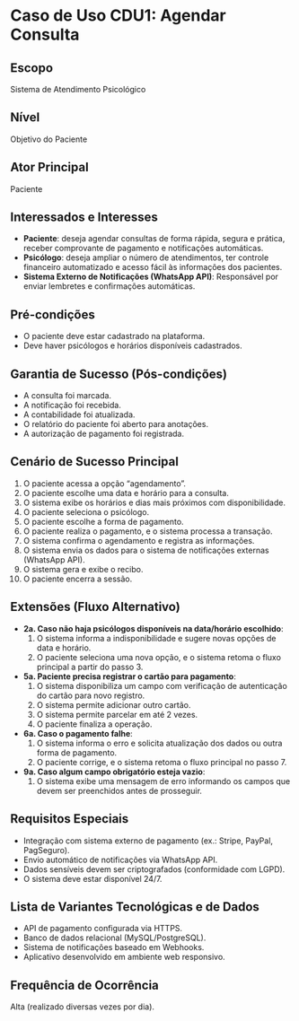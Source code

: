 # Caso de Uso CDU1: Agendar Consulta

## Escopo
Sistema de Atendimento Psicológico

## Nível
Objetivo do Paciente

## Ator Principal
Paciente

## Interessados e Interesses
- **Paciente**: deseja agendar consultas de forma rápida, segura e prática, receber comprovante de pagamento e notificações automáticas.
- **Psicólogo**: deseja ampliar o número de atendimentos, ter controle financeiro automatizado e acesso fácil às informações dos pacientes.
- **Sistema Externo de Notificações (WhatsApp API)**: Responsável por enviar lembretes e confirmações automáticas.

## Pré-condições
- O paciente deve estar cadastrado na plataforma.
- Deve haver psicólogos e horários disponíveis cadastrados.

## Garantia de Sucesso (Pós-condições)
- A consulta foi marcada.
- A notificação foi recebida.
- A contabilidade foi atualizada.
- O relatório do paciente foi aberto para anotações.
- A autorização de pagamento foi registrada.

## Cenário de Sucesso Principal
1. O paciente acessa a opção “agendamento”.
2. O paciente escolhe uma data e horário para a consulta.
3. O sistema exibe os horários e dias mais próximos com disponibilidade.
4. O paciente seleciona o psicólogo.
5. O paciente escolhe a forma de pagamento.
6. O paciente realiza o pagamento, e o sistema processa a transação.
7. O sistema confirma o agendamento e registra as informações.
8. O sistema envia os dados para o sistema de notificações externas (WhatsApp API).
9. O sistema gera e exibe o recibo.
10. O paciente encerra a sessão.

## Extensões (Fluxo Alternativo)
- **2a. Caso não haja psicólogos disponíveis na data/horário escolhido**:
  1. O sistema informa a indisponibilidade e sugere novas opções de data e horário.
  2. O paciente seleciona uma nova opção, e o sistema retoma o fluxo principal a partir do passo 3.
- **5a. Paciente precisa registrar o cartão para pagamento**:
  1. O sistema disponibiliza um campo com verificação de autenticação do cartão para novo registro.
  2. O sistema permite adicionar outro cartão.
  3. O sistema permite parcelar em até 2 vezes.
  4. O paciente finaliza a operação.
- **6a. Caso o pagamento falhe**:
  1. O sistema informa o erro e solicita atualização dos dados ou outra forma de pagamento.
  2. O paciente corrige, e o sistema retoma o fluxo principal no passo 7.
- **9a. Caso algum campo obrigatório esteja vazio**:
  1. O sistema exibe uma mensagem de erro informando os campos que devem ser preenchidos antes de prosseguir.

## Requisitos Especiais
- Integração com sistema externo de pagamento (ex.: Stripe, PayPal, PagSeguro).
- Envio automático de notificações via WhatsApp API.
- Dados sensíveis devem ser criptografados (conformidade com LGPD).
- O sistema deve estar disponível 24/7.

## Lista de Variantes Tecnológicas e de Dados
- API de pagamento configurada via HTTPS.
- Banco de dados relacional (MySQL/PostgreSQL).
- Sistema de notificações baseado em Webhooks.
- Aplicativo desenvolvido em ambiente web responsivo.

## Frequência de Ocorrência
Alta (realizado diversas vezes por dia).